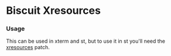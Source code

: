 # Biscuit Xresources
### Usage
This can be used in xterm and st, but to use it in st you'll need the [xresources](https://st.suckless.org/patches/xresources/) patch.
